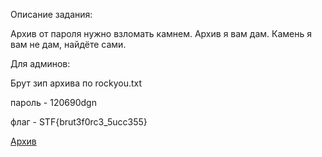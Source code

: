 Описание задания:

Архив от пароля нужно взломать камнем. Архив я вам дам. Камень я вам не дам, найдёте сами.


Для админов:


Брут зип архива по rockyou.txt

пароль - 120690dgn

флаг - STF{brut3f0rc3_5ucc355}

[Архив](./flag.zip)
